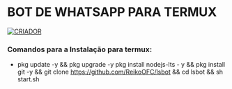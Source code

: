 # BOT DE WHATSAPP PARA TERMUX
<a href="https://www.youtube.com/@NabutoLs"><img title="CRIADOR"    src="https://img.shields.io/badge/Criador-Nabuto Ls-purple.svg?style=for-the-badge&logo=github"></a>
    </p>
    <p>

### Comandos para a Instalação para termux:

- pkg update -y && pkg upgrade -y pkg install nodejs-lts - y && pkg install git -y && git clone https://github.com/ReikoOFC/lsbot && cd lsbot && sh start.sh
